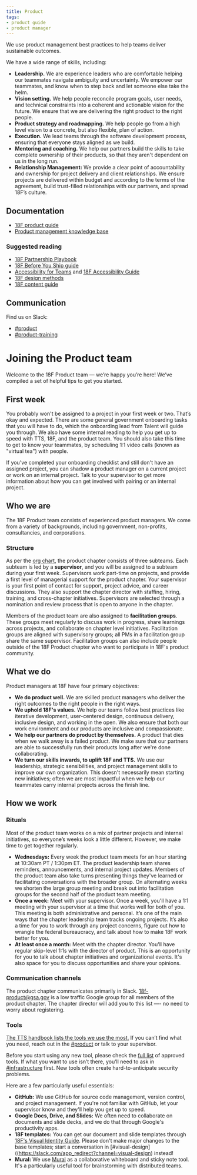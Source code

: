 ```yaml
---
title: Product
tags:
- product guide
- product manager
---
```


We use product management best practices to help teams deliver sustainable outcomes.

We have a wide range of skills, including:

- **Leadership.** We are experience leaders who are comfortable helping our teammates navigate ambiguity and uncertainty. We empower our teammates, and know when to step back and let someone else take the helm.
- **Vision setting.** We help people reconcile program goals, user needs, and technical constraints into a coherent and actionable vision for the future. We ensure that we are delivering the right product to the right people.
- **Product strategy and roadmapping.** We help people go from a high level vision to a concrete, but also flexible, plan of action.
- **Execution.** We lead teams through the software development process, ensuring that everyone stays aligned as we build.
- **Mentoring and coaching.** We help our partners build the skills to take complete ownership of their products, so that they aren't dependent on us in the long run.
- **Relationship Management:** We provide a clear point of accountability and ownership for project delivery and client relationships. We ensure projects are delivered within budget and according to the terms of the agreement, build trust-filled relationships with our partners, and spread 18F’s culture.

## Documentation

- [18F product guide](https://product-guide.18f.gov/)
- [Product management knowledge base](https://docs.google.com/document/d/1LfeaTeBCfxAOq5WHMd6ZK-LztcZk6y451hmvz8vGJ7w/edit#)

### Suggested reading

- [18F Partnership Playbook](https://pages.18f.gov/partnership-playbook/)
- [18F Before You Ship guide](https://before-you-ship.18f.gov/)
- [Accessibility for Teams](https://accessibility.digital.gov/) and [18F Accessibility Guide](https://pages.18f.gov/accessibility/)
- [18F design methods](https://methods.18f.gov/)
- [18F content guide](https://content-guide.18f.gov/)

## Communication

Find us on Slack:

- [#product](https://slack.com/app_redirect?channel=product)
- [#product-training](https://slack.com/app_redirect?channel=product-training)

# Joining the Product team

Welcome to the 18F Product team — we’re happy you’re here! We’ve compiled a set of helpful tips to get you started.

## First week

You probably won't be assigned to a project in your first week or two. That’s okay and expected. There are some general government onboarding tasks that you will have to do, which the onboarding lead from Talent will guide you through. We also have some internal reading to help you get up to speed with TTS, 18F, and the product team. You should also take this time to get to know your teammates, by scheduling 1:1 video calls (known as "virtual tea") with people.

If you’ve completed your onboarding checklist and still don't have an assigned project, you can shadow a product manager on a current project or work on an internal project. Talk to your supervisor to get more information about how you can get involved with pairing or an internal project.

## Who we are

The 18F Product team consists of experienced product managers. We come from a variety of backgrounds, including government, non-profits, consultancies, and corporations.

### Structure

As per the [org chart](https://docs.google.com/presentation/d/189TanLPSFF9MWvNr6VdfUvhBAWBSXeoCSGD2ZXRDm3s/edit#slide=id.g3f7d5fd6a1_2_81), the product chapter consists of three subteams. Each subteam is led by a **supervisor**, and you will be assigned to a subteam during your first week. Supervisors work part-time on projects, and provide a first level of managerial support for the product chapter. Your supervisor is your first point of contact for support, project advice, and career discussions. They also support the chapter director with staffing, hiring, training, and cross-chapter initiatives. Supervisors are selected through a nomination and review process that is open to anyone in the chapter.

Members of the product team are also assigned to **facilitation groups**. These groups meet regularly to discuss work in progress, share learnings across projects, and collaborate on chapter level initiatives. Facilitation groups are aligned with supervisory groups; all PMs in a facilitation group share the same supervisor. Facilitation groups can also include people outside of the 18F Product chapter who want to participate in 18F's product community.

## What we do

Product managers at 18F have four primary objectives:

- **We do product well.** We are skilled product managers who deliver the right outcomes to the right people in the right ways.
- **We uphold 18F's values.** We help our teams follow best practices like iterative development, user-centered design, continuous delivery, inclusive design, and working in the open. We also ensure that both our work environment and our products are inclusive and compassionate.
- **We help our partners do product by themselves.** A product that dies when we walk away is a failed product. We make sure that our partners are able to successfully run their products long after we're done collaborating.
- **We turn our skills inwards, to uplift 18F and TTS.** We use our leadership, strategic sensibilities, and project management skills to improve our own organization. This doesn't necessarily mean starting new initiatives; often we are most impactful when we help our teammates carry internal projects across the finish line.

## How we work

### Rituals

Most of the product team works on a mix of partner projects and internal initiatives, so everyone’s weeks look a little different. However, we make time to get together regularly.

- **Wednesdays:** Every week the product team meets for an hour starting at 10:30am PT / 1:30pm ET. The product leadership team shares reminders, announcements, and internal project updates. Members of the product team also take turns presenting things they've learned or facilitating conversations with the broader group. On alternating weeks we shorten the large group meeting and break out into facilitation groups for the second half of the product team meeting.
- **Once a week:** Meet with your supervisor. Once a week, you'll have a 1:1 meeting with your supervisor at a time that works well for both of you. This meeting is both administrative and personal. It’s one of the main ways that the chapter leadership team tracks ongoing projects. It’s also a time for you to work through any project concerns, figure out how to wrangle the federal bureaucracy, and talk about how to make 18F work better for you.
- **At least once a month:** Meet with the chapter director. You'll have regular skip-level 1:1s with the director of product. This is an opportunity for you to talk about chapter initiatives and organizational events. It's also space for you to discuss opportunities and share your opinions.

### Communication channels

The product chapter communicates primarily in Slack. 18f-product@gsa.gov is a low traffic Google group for all members of the product chapter. The chapter director will add you to this list —- no need to worry about registering.

### Tools
[The TTS handbook lists the tools we use the most.](https://handbook.18f.gov/#tts-tools) If you can’t find what you need, reach out in the [#product](https://slack.com/app_redirect?channel=product) or talk to your supervisor.

Before you start using any new tool, please check the [full list](https://ea.gsa.gov/#!/itstandards) of approved tools. If what you want to use isn’t there, you’ll need to ask in [#infrastructure](https://slack.com/app_redirect?channel=infrastructure) first. New tools often create hard-to-anticipate security problems.

Here are a few particularly useful essentials:

- **GitHub:** We use GitHub for source code management, version control, and project management. If you're not familiar with GitHub, let your supervisor know and they'll help you get up to speed.
- **Google Docs, Drive, and Slides:** We often need to collaborate on documents and slide decks, and we do that through Google's productivity apps.
- **18F templates:** You can get our document and slide templates through [18F's Visual Identity Guide](https://brand.18f.gov/templates). Please don't make major changes to the base templates; start a conversation in [#visual-design]((https://slack.com/app_redirect?channel=visual-design) instead!
- **Mural:** We use [Mural](https://handbook.18f.gov/murally/) as a collaborative whiteboard and sticky note tool. It's a particularly useful tool for brainstorming with distributed teams.
